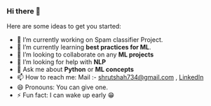 ### Hi there 👋


Here are some ideas to get you started:

- 🔭 I’m currently working on Spam classifier Project.
- 🌱 I’m currently learning **best practices for ML**.
- 👯 I’m looking to collaborate on any **ML projects**
- 🤔 I’m looking for help with **NLP**
- 💬 Ask me about **Python** or **ML concepts**
- 📫 How to reach me: Mail :- shrutshah734@gmail.com , [LinkedIn](https://www.linkedin.com/in/shrut-shah-22260b1a4/) 
- 😄 Pronouns: You can give one.
- ⚡ Fun fact: I can wake up early :grin:
